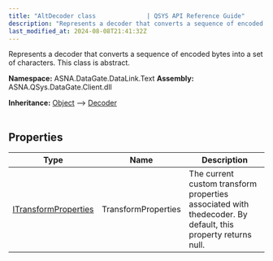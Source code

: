 ```yaml
---
title: "AltDecoder class              | QSYS API Reference Guide"
description: "Represents a decoder that converts a sequence of encoded bytes into a set of characters. This class is abstract. "
last_modified_at: 2024-08-08T21:41:32Z
---
```


Represents a decoder that converts a sequence of encoded bytes into a set of characters. This class is abstract.

**Namespace:** ASNA.DataGate.DataLink.Text
**Assembly:** ASNA.QSys.DataGate.Client.dll

**Inheritance:** [Object](https://docs.microsoft.com/en-us/dotnet/api/system.object) --> [Decoder](https://learn.microsoft.com/en-us/dotnet/api/system.text.decoder?view=net-8.0)
<br>
<br>

## Properties

| Type | Name | Description
| --- | --- | --- 
| [ITransformProperties](/reference/datagate/datagate-providers/i-transform-properties.html) | TransformProperties | The current custom transform properties associated with thedecoder. By default, this property returns null. |
